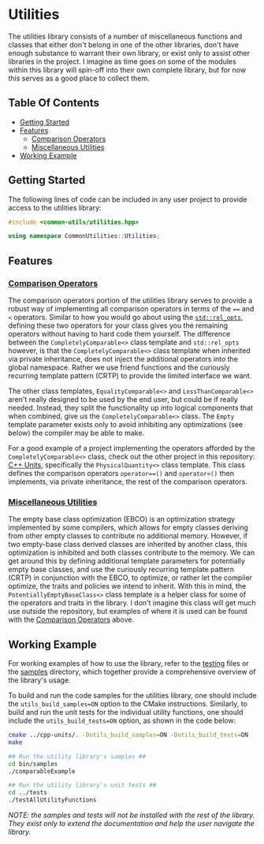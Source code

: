 # Utilities

The utilities library consists of a number of miscellaneous functions and classes that either don't belong in one of the other libraries, don't have enough substance to warrant their own library, or exist only to assist other libraries in the project. I imagine as time goes on some of the modules within this library will spin-off into their own complete library, but for now this serves as a good place to collect them.

## Table Of Contents

- [Getting Started](#Getting-Started)
- [Features](#Features)
  - [Comparison Operators](#Comparison-Operators)
  - [Miscellaneous Utilities](#Miscellaneous-Utilities)
- [Working Example](#Working-Example)

## Getting Started

The following lines of code can be included in any user project to provide access to the utilities library:

```C++
#include <common-utils/utilities.hpp>

using namespace CommonUtilities::Utilities;
```

## Features

### [Comparison Operators](../../../include/common-utils/utilities/operators)

The comparison operators portion of the utilities library serves to provide a robust way of implementing all comparison operators in terms of the `==` and `<` operators. Similar to how you would go about using the [`std::rel_opts`](https://en.cppreference.com/w/cpp/utility/rel_ops/operator_cmp), defining these two operators for your class gives you the remaining operators without having to hard code them yourself. The difference between the `CompletelyComparable<>` class template and `std::rel_opts` however, is that the `CompletelyComparable<>` class template when inherited via private inheritance, does not inject the additional operators into the global namespace. Rather we use friend functions and the curiously recurring template pattern (CRTP) to provide the limited interface we want.

The other class templates, `EqualityComparable<>` and `LessThanComparable<>` aren't really designed to be used by the end user, but could be if really needed. Instead, they split the functionality up into logical components that when combined, give us the `CompletelyComparable<>` class. The `Empty` template parameter exists only to avoid inhibiting any optimizations (see below) the compiler may be able to make.

For a good example of a project implementing the operators afforded by the `CompletelyComparable<>` class, check out the other project in this repository: [C++ Units](../../../../cpp-units), specifically the `PhysicalQuantity<>` class template. This class defines the comparison operators `operator==()` and `operator<()` then implements, via private inheritance, the rest of the comparison operators.

### [Miscellaneous Utilities](../../../include/common-utils/utilities/utils)

The empty base class optimization (EBCO) is an optimization strategy implemented by some compilers, which allows for empty classes deriving from other empty classes to contribute no additional memory. However, if two empty-base class derived classes are inherited by another class, this optimization is inhibited and both classes contribute to the memory. We can get around this by defining additional template parameters for potentially empty base classes, and use the curiously recurring template pattern (CRTP) in conjunction with the EBCO, to optimize, or rather let the compiler optimize, the traits and policies we intend to inherit. With this in mind, the `PotentiallyEmptyBaseClass<>` class template is a helper class for some of the operators and traits in the library. I don't imagine this class will get much use outside the repository, but examples of where it is used can be found with the [Comparison Operators](#Comparison-Operators) above.

## Working Example

For working examples of how to use the library, refer to the [testing](../tests) files or the [samples](../samples) directory, which together provide a comprehensive overview of the library's usage.

To build and run the code samples for the utilities library, one should include the `utils_build_samples=ON` option to the CMake instructions. Similarly, to build and run the unit tests for the individual utility functions, one should include the `utils_build_tests=ON` option, as shown in the code below:

```bash
cmake ../cpp-units/. -Dutils_build_samples=ON -Dutils_build_tests=ON
make

## Run the utility library's samples ##
cd bin/samples
./comparableExample

## Run the utility library's unit tests ##
cd ../tests
./testAllUtilityFunctions
```

*NOTE: the samples and tests will not be installed with the rest of the library. They exist only to extend the documentation and help the user navigate the library.*

